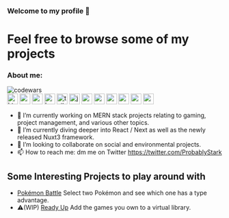 ### Welcome to my profile 👋

# Feel free to browse some of my projects

### About me:  
![codewars](https://www.codewars.com/users/Tundrian/badges/small)   
<img src="https://cdn.jsdelivr.net/gh/devicons/devicon/icons/html5/html5-original.svg" alt="html" width="25"/>
<img src="https://cdn.jsdelivr.net/gh/devicons/devicon/icons/css3/css3-original.svg" alt="css" width="25" />
<img src="https://cdn.jsdelivr.net/gh/devicons/devicon/icons/sass/sass-original.svg" alt="sass" width="25" />
<img src="https://cdn.jsdelivr.net/gh/devicons/devicon/icons/bootstrap/bootstrap-original.svg" alt="bootstrap" width="25"  />
<img src="https://cdn.jsdelivr.net/gh/devicons/devicon/icons/tailwindcss/tailwindcss-original-wordmark.svg" alt="tailwind" width="25" />
<img src="https://cdn.jsdelivr.net/gh/devicons/devicon/icons/javascript/javascript-original.svg" alt="javascript" width="25"/>
<img src="https://cdn.jsdelivr.net/gh/devicons/devicon/icons/react/react-original.svg" alt="react" width="25" />
<img src="https://cdn.jsdelivr.net/gh/devicons/devicon/icons/vuejs/vuejs-original.svg" alt="vue" width="25" />
<img src="https://cdn.jsdelivr.net/gh/devicons/devicon/icons/nuxtjs/nuxtjs-original.svg" alt="nuxt" width="25" />
<img src="https://cdn.jsdelivr.net/gh/devicons/devicon/icons/nodejs/nodejs-original.svg" alt="node" width="25" />
<img src="https://cdn.jsdelivr.net/gh/devicons/devicon/icons/mongodb/mongodb-original.svg" alt="mongodb" width="25" />
<img src="https://cdn.jsdelivr.net/gh/devicons/devicon/icons/mysql/mysql-original.svg" alt="mysql" width="25" />   

- 🔭 I’m currently working on MERN stack projects relating to gaming, project management, and various other topics.
- 🌱 I’m currently diving deeper into React / Next as well as the newly released Nuxt3 framework.
- 👯 I’m looking to collaborate on social and environmental projects.
- 📫 How to reach me: dm me on Twitter https://twitter.com/ProbablyStark

## Some Interesting Projects to play around with
- [Pokémon Battle](https://pokemontypebattle.netlify.app/) Select two Pokémon and see which one has a type advantage.
- :warning:(WIP) [Ready Up](https://readyup.netlify.app/) Add the games you own to a virtual library.
